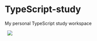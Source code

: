 # TypeScript-study

My personal TypeScript study workspace<br />

&nbsp;
<img src="https://img.shields.io/badge/TypeScript-3178C6?style=flat-square&logo=typescript&logoColor=white">
